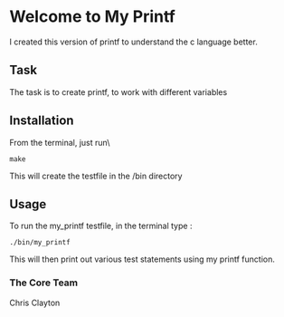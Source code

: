 # Welcome to My Printf
I created this version of printf to understand the c language better.

## Task
The task is to create printf, to work with different variables

## Installation

From the terminal, just run\
```
make
```
This will create the testfile in the /bin directory

## Usage

To run the my_printf testfile,
in the terminal type :
```
./bin/my_printf
```

This will then print out various test statements using my printf function.

### The Core Team
Chris Clayton
